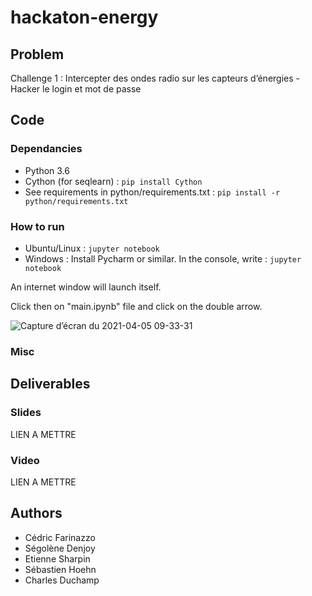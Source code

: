 # hackaton-energy
## Problem
Challenge 1 : Intercepter des ondes radio sur les capteurs d’énergies - Hacker le login et mot de passe


## Code
### Dependancies
* Python 3.6
* Cython (for seqlearn) : `pip install Cython`
* See requirements in python/requirements.txt : `pip install -r python/requirements.txt`

### How to run
* Ubuntu/Linux : `jupyter notebook`
* Windows : Install Pycharm or similar. In the console, write : `jupyter notebook`

An internet window will launch itself.

Click then on "main.ipynb" file and click on the double arrow.

![Capture d’écran du 2021-04-05 09-33-31](https://user-images.githubusercontent.com/57793060/113549685-1d3b9380-95f2-11eb-933c-2c76010b3e10.png)

### Misc


## Deliverables
### Slides
LIEN A METTRE

### Video
LIEN A METTRE

## Authors
- Cédric Farinazzo
- Ségolène Denjoy
- Etienne Sharpin
- Sébastien Hoehn
- Charles Duchamp
